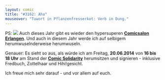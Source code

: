 ```yaml
---
layout: comic
title: "#3162: Aha"
mouseover: "Tuwort in Pflanzenfresserkot: Verb in Dung."
---
```


PS: 
<img src="http://www.comic-salon.de/daten/pics/Logo_2014.gif">
Auch dieses Jahr gibt es wieder den hypersuperen <strong><a href="http://www.comic-salon.de/">Comicsalon Erlangen</a></strong>. Und auch in diesem Jahr werde ich auf selbigem herumwuselnderweise herumwuseln. 

Genauer: Es sieht so aus, als würde ich am Freitag, <strong>20.06.2014</strong> von <strong>16 bis 18 Uhr</strong> am Stand der <a href="https://www.facebook.com/comicsolidarity"><strong>Comic Solidarity</strong></a> herumsitzen und signieren - inklusive Fredbuch, Zottelhaar und Hihi!gesicht. 

Ich freue mich sehr darauf - und vor allem auf euch. 

